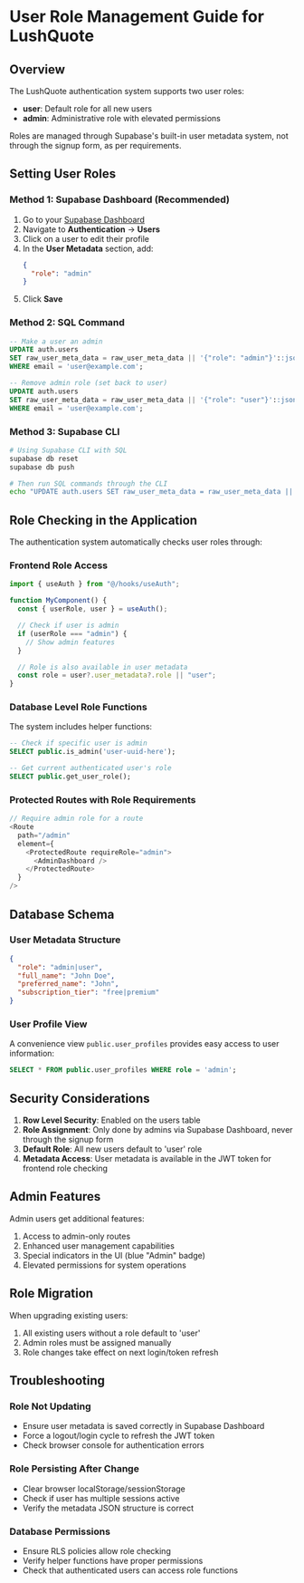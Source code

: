 # User Role Management Guide for LushQuote

## Overview

The LushQuote authentication system supports two user roles:

- **user**: Default role for all new users
- **admin**: Administrative role with elevated permissions

Roles are managed through Supabase's built-in user metadata system, not through the signup form, as per requirements.

## Setting User Roles

### Method 1: Supabase Dashboard (Recommended)

1. Go to your [Supabase Dashboard](https://app.supabase.com/)
2. Navigate to **Authentication** → **Users**
3. Click on a user to edit their profile
4. In the **User Metadata** section, add:
   ```json
   {
     "role": "admin"
   }
   ```
5. Click **Save**

### Method 2: SQL Command

```sql
-- Make a user an admin
UPDATE auth.users
SET raw_user_meta_data = raw_user_meta_data || '{"role": "admin"}'::jsonb
WHERE email = 'user@example.com';

-- Remove admin role (set back to user)
UPDATE auth.users
SET raw_user_meta_data = raw_user_meta_data || '{"role": "user"}'::jsonb
WHERE email = 'user@example.com';
```

### Method 3: Supabase CLI

```bash
# Using Supabase CLI with SQL
supabase db reset
supabase db push

# Then run SQL commands through the CLI
echo "UPDATE auth.users SET raw_user_meta_data = raw_user_meta_data || '{\"role\": \"admin\"}'::jsonb WHERE email = 'your-admin@example.com';" | supabase db sql
```

## Role Checking in the Application

The authentication system automatically checks user roles through:

### Frontend Role Access

```javascript
import { useAuth } from "@/hooks/useAuth";

function MyComponent() {
  const { userRole, user } = useAuth();

  // Check if user is admin
  if (userRole === "admin") {
    // Show admin features
  }

  // Role is also available in user metadata
  const role = user?.user_metadata?.role || "user";
}
```

### Database Level Role Functions

The system includes helper functions:

```sql
-- Check if specific user is admin
SELECT public.is_admin('user-uuid-here');

-- Get current authenticated user's role
SELECT public.get_user_role();
```

### Protected Routes with Role Requirements

```javascript
// Require admin role for a route
<Route
  path="/admin"
  element={
    <ProtectedRoute requireRole="admin">
      <AdminDashboard />
    </ProtectedRoute>
  }
/>
```

## Database Schema

### User Metadata Structure

```json
{
  "role": "admin|user",
  "full_name": "John Doe",
  "preferred_name": "John",
  "subscription_tier": "free|premium"
}
```

### User Profile View

A convenience view `public.user_profiles` provides easy access to user information:

```sql
SELECT * FROM public.user_profiles WHERE role = 'admin';
```

## Security Considerations

1. **Row Level Security**: Enabled on the users table
2. **Role Assignment**: Only done by admins via Supabase Dashboard, never through the signup form
3. **Default Role**: All new users default to 'user' role
4. **Metadata Access**: User metadata is available in the JWT token for frontend role checking

## Admin Features

Admin users get additional features:

1. Access to admin-only routes
2. Enhanced user management capabilities
3. Special indicators in the UI (blue "Admin" badge)
4. Elevated permissions for system operations

## Role Migration

When upgrading existing users:

1. All existing users without a role default to 'user'
2. Admin roles must be assigned manually
3. Role changes take effect on next login/token refresh

## Troubleshooting

### Role Not Updating

- Ensure user metadata is saved correctly in Supabase Dashboard
- Force a logout/login cycle to refresh the JWT token
- Check browser console for authentication errors

### Role Persisting After Change

- Clear browser localStorage/sessionStorage
- Check if user has multiple sessions active
- Verify the metadata JSON structure is correct

### Database Permissions

- Ensure RLS policies allow role checking
- Verify helper functions have proper permissions
- Check that authenticated users can access role functions

